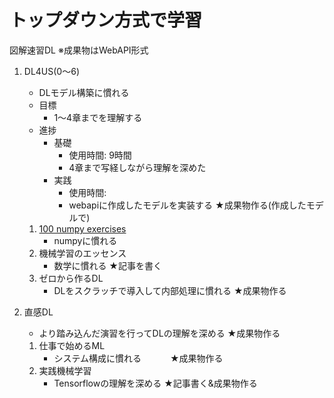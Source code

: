 # トップダウン方式で学習
図解速習DL
※成果物はWebAPI形式
1. DL4US(0〜6)
   - DLモデル構築に慣れる
   - 目標
     - 1〜4章までを理解する
   - 進捗
     - 基礎
       - 使用時間: 9時間
       - 4章まで写経しながら理解を深めた
     - 実践
       - 使用時間: 
       - webapiに作成したモデルを実装する
   ★成果物作る(作成したモデルで)
   1. [100 numpy exercises](https://github.com/rougier/numpy-100/blob/master/100_Numpy_exercises.md)
      - numpyに慣れる
   2. 機械学習のエッセンス
      - 数学に慣れる
      ★記事を書く
   3. ゼロから作るDL
      - DLをスクラッチで導入して内部処理に慣れる
      ★成果物作る

2. 直感DL
   - より踏み込んだ演習を行ってDLの理解を深める
   ★成果物作る
   1. 仕事で始めるML
      - システム構成に慣れる
　　　★成果物作る
   2. 実践機械学習
      - Tensorflowの理解を深める
      ★記事書く&成果物作る
